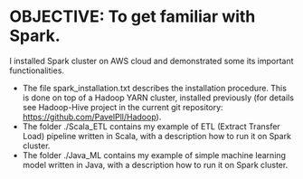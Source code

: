 # OBJECTIVE: To get familiar with Spark.
I installed Spark cluster on AWS cloud and demonstrated some its important functionalities. 
* The file spark_installation.txt describes the installation procedure. This is done on top of a Hadoop YARN cluster, installed previously (for details see Hadoop-Hive project in the current git repository: https://github.com/PavelPll/Hadoop).  
* The folder ./Scala_ETL contains my example of ETL (Extract Transfer Load) pipeline written in Scala, with a description how to run it on Spark cluster.
* The folder ./Java_ML contains my example of simple machine learning model written in Java, with a description how to run it on Spark cluster.

